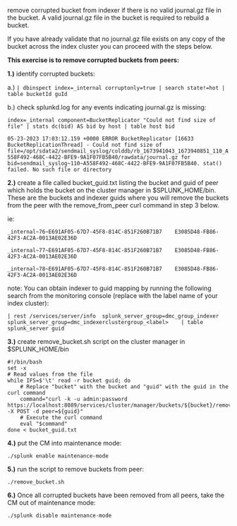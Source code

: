 
remove corrupted bucket from indexer if there is no valid journal.gz file in the bucket. A valid journal.gz file in the bucket is required to rebuild a bucket.

If you have already validate that no journal.gz file exists on any copy of the bucket across the index cluster you can proceed with the steps below.

**This exercise is to remove corrupted buckets from peers:**


**1.)** identify corrupted buckets:

a.)
```| dbinspect index=_internal corruptonly=true | search state!=hot | table bucketId guId```


b.) check splunkd.log for any events indicating journal.gz is missing:

```index=_internal component=BucketReplicator "Could not find size of file" | stats dc(bid) AS bid by host | table host bid```

```05-23-2023 17:03:12.159 +0000 ERROR BucketReplicator [16633 BucketReplicationThread] - Could not find size of file=/opt/sdata2/sendmail_syslog/colddb/rb_1673941043_1673940851_110_A558F492-468C-4422-BFE9-9A1F07FB5B40/rawdata/journal.gz for bid=sendmail_syslog~110~A558F492-468C-4422-BFE9-9A1F07FB5B40. stat() failed. No such file or directory```



**2.)** create a file called bucket_guid.txt listing the bucket and guid of peer which holds the bucket on the cluster manager in $SPLUNK_HOME/bin. These are the buckets and indexer guids where you will remove the buckets from the peer with the remove_from_peer curl command in step 3 below.

ie:

```_internal~76~E691AF05-67D7-45F8-814C-851F260B71B7	E3085D48-FB86-42F3-AC2A-0013AE02E36D```

```_internal~77~E691AF05-67D7-45F8-814C-851F260B71B7	E3085D48-FB86-42F3-AC2A-0013AE02E36D```

```_internal~78~E691AF05-67D7-45F8-814C-851F260B71B7	E3085D48-FB86-42F3-AC2A-0013AE02E36D```


note: You can obtain indexer to guid mapping by running the following search from the monitoring console (replace <label> with the label name of your index cluster):

```| rest /services/server/info  splunk_server_group=dmc_group_indexer splunk_server_group=dmc_indexerclustergroup_<label>    | table splunk_server guid```


**3.)** create remove_bucket.sh script on the cluster manager in $SPLUNK_HOME/bin

```
#!/bin/bash
set -x
# Read values from the file
while IFS=$'\t' read -r bucket guid; do
    # Replace "bucket" with the bucket and "guid" with the guid in the curl command
    command="curl -k -u admin:password https://localhost:8089/services/cluster/manager/buckets/${bucket}/remove_from_peer -X POST -d peer=${guid}"
    # Execute the curl command
    eval "$command"
done < bucket_guid.txt
```

**4.)** put the CM into maintenance mode:

```./splunk enable maintenance-mode```

**5.)** run the script to remove buckets from peer:

```./remove_bucket.sh```


**6.)** Once all corrupted buckets have been removed from all peers, take the CM out of maintenance mode:

```./splunk disable maintenance-mode```











